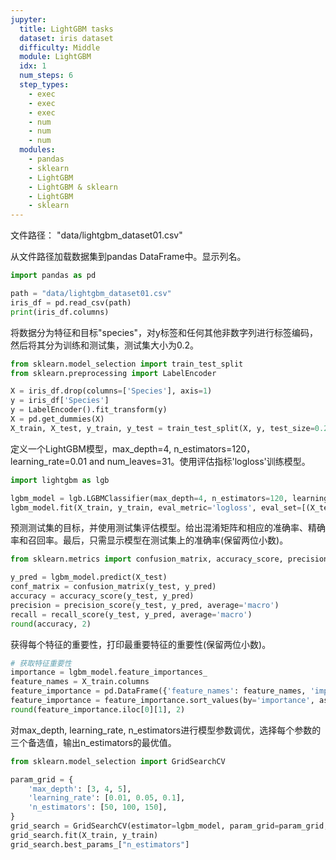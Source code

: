 ```yaml
---
jupyter:
  title: LightGBM tasks
  dataset: iris dataset
  difficulty: Middle
  module: LightGBM
  idx: 1
  num_steps: 6
  step_types:
    - exec
    - exec
    - exec
    - num
    - num
    - num
  modules:
    - pandas
    - sklearn
    - LightGBM
    - LightGBM & sklearn
    - LightGBM 
    - sklearn
---
```


文件路径： "data/lightgbm_dataset01.csv"

从文件路径加载数据集到pandas DataFrame中。显示列名。

```python
import pandas as pd

path = "data/lightgbm_dataset01.csv"
iris_df = pd.read_csv(path)
print(iris_df.columns)
```

将数据分为特征和目标"species"，对y标签和任何其他非数字列进行标签编码，然后将其分为训练和测试集，测试集大小为0.2。
```python
from sklearn.model_selection import train_test_split
from sklearn.preprocessing import LabelEncoder

X = iris_df.drop(columns=['Species'], axis=1)
y = iris_df['Species']
y = LabelEncoder().fit_transform(y)
X = pd.get_dummies(X)
X_train, X_test, y_train, y_test = train_test_split(X, y, test_size=0.2, random_state=42)
```

定义一个LightGBM模型，max_depth=4, n_estimators=120，learning_rate=0.01 and num_leaves=31。使用评估指标'logloss'训练模型。
```python
import lightgbm as lgb

lgbm_model = lgb.LGBMClassifier(max_depth=4, n_estimators=120, learning_rate=0.01, num_leaves=31)
lgbm_model.fit(X_train, y_train, eval_metric='logloss', eval_set=[(X_test, y_test)])
```

预测测试集的目标，并使用测试集评估模型。给出混淆矩阵和相应的准确率、精确率和召回率。最后，只需显示模型在测试集上的准确率(保留两位小数)。
```python
from sklearn.metrics import confusion_matrix, accuracy_score, precision_score, recall_score

y_pred = lgbm_model.predict(X_test)
conf_matrix = confusion_matrix(y_test, y_pred)
accuracy = accuracy_score(y_test, y_pred)
precision = precision_score(y_test, y_pred, average='macro')
recall = recall_score(y_test, y_pred, average='macro')
round(accuracy, 2)
```

获得每个特征的重要性，打印最重要特征的重要性(保留两位小数)。

```python
# 获取特征重要性
importance = lgbm_model.feature_importances_
feature_names = X_train.columns
feature_importance = pd.DataFrame({'feature_names': feature_names, 'importance': importance})
feature_importance = feature_importance.sort_values(by='importance', ascending=False)
round(feature_importance.iloc[0][1], 2)
```

对max_depth, learning_rate, n_estimators进行模型参数调优，选择每个参数的三个备选值，输出n_estimators的最优值。

```python
from sklearn.model_selection import GridSearchCV

param_grid = {
    'max_depth': [3, 4, 5],
    'learning_rate': [0.01, 0.05, 0.1],
    'n_estimators': [50, 100, 150],
}
grid_search = GridSearchCV(estimator=lgbm_model, param_grid=param_grid, scoring='accuracy', cv=3, verbose=1)
grid_search.fit(X_train, y_train)
grid_search.best_params_["n_estimators"]
```